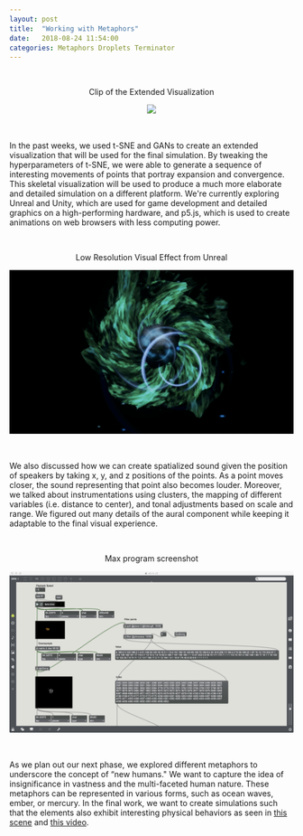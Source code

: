 ```yaml
---
layout: post
title:  "Working with Metaphors"
date:   2018-08-24 11:54:00
categories: Metaphors Droplets Terminator
---
```


<br/>
<p align="center"> 
 Clip of the Extended Visualization
</p>
<p align="center"> 
  <img src="/assets/images/longtsne.gif">
</p>
<br/>

In the past weeks, we used t-SNE and GANs to create an extended visualization that will be used for the final simulation. By tweaking the hyperparameters of t-SNE, we were able to generate a sequence of interesting movements of points that portray expansion and convergence. This skeletal visualization will be used to produce a much more elaborate and detailed simulation on a different platform. We're currently exploring Unreal and Unity, which are used for game development and detailed graphics on a high-performing hardware, and p5.js, which is used to create animations on web browsers with less computing power. 

<br/>
<p align="center"> 
 Low Resolution Visual Effect from Unreal
</p>
<p align="center"> 
  <img src="/assets/images/unreal.gif">
</p>
<br/>

We also discussed how we can create spatialized sound given the position of speakers by taking x, y, and z positions of the points. As a point moves closer, the sound representing that point also becomes louder. Moreover, we talked about instrumentations using clusters, the mapping of different variables (i.e. distance to center), and tonal adjustments based on scale and range. We figured out many details of the aural component while keeping it adaptable to the final visual experience.

<br/>
<p align="center"> 
 Max program screenshot
</p>
<p align="center"> 
  <img src="/assets/images/max-tsne.png">
</p>
<br/>

As we plan out our next phase, we explored different metaphors to underscore the concept of “new humans." We want to capture the idea of insignificance in vastness and the multi-faceted human nature. These metaphors can be represented in various forms, such as ocean waves, ember, or mercury. In the final work, we want to create simulations such that the elements also exhibit interesting physical behaviors as seen in [this scene](https://www.youtube.com/watch?v=Aq5ydeWWr4A) and [this video](https://www.youtube.com/watch?v=o8TssbmY-GM). 
